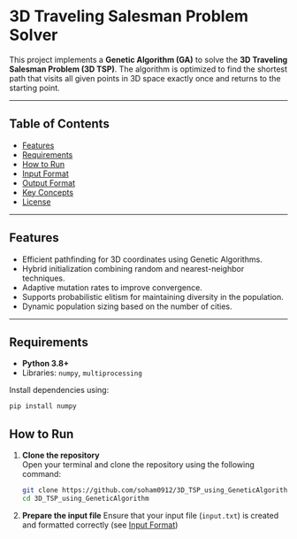 # 3D Traveling Salesman Problem Solver

This project implements a **Genetic Algorithm (GA)** to solve the **3D Traveling Salesman Problem (3D TSP)**. The algorithm is optimized to find the shortest path that visits all given points in 3D space exactly once and returns to the starting point.

---

## Table of Contents
- [Features](#features)
- [Requirements](#requirements)
- [How to Run](#how-to-run)
- [Input Format](#input-format)
- [Output Format](#output-format)
- [Key Concepts](#key-concepts)
- [License](#license)

---

## Features
- Efficient pathfinding for 3D coordinates using Genetic Algorithms.
- Hybrid initialization combining random and nearest-neighbor techniques.
- Adaptive mutation rates to improve convergence.
- Supports probabilistic elitism for maintaining diversity in the population.
- Dynamic population sizing based on the number of cities.

---

## Requirements
- **Python 3.8+**
- Libraries: `numpy`, `multiprocessing`

Install dependencies using:
```bash
pip install numpy
```

## How to Run

1. **Clone the repository**  
   Open your terminal and clone the repository using the following command:  
   ```bash
   git clone https://github.com/soham0912/3D_TSP_using_GeneticAlgorithm.git
   cd 3D_TSP_using_GeneticAlgorithm
   ```
2. **Prepare the input file**
   Ensure that your input file (`input.txt`) is created and formatted correctly (see [Input Format](#input-format))


